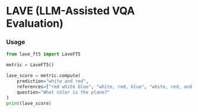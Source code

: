 # LAVE (LLM-Assisted VQA Evaluation)

### Usage
```python
from lave_ft5 import LaveFT5

metric = LaveFT5()

lave_score = metric.compute(
    prediction="white and red",
    references=["red white blue", "white, red, blue", "white, red, and blue", "white red blue black"],
    question="What color is the plane?"
)
print(lave_score)
```